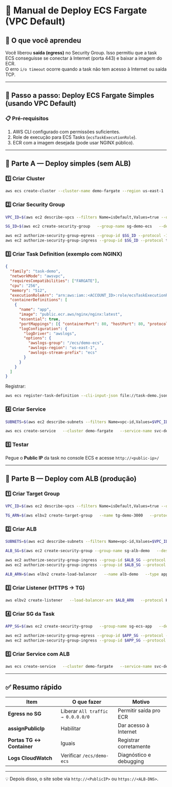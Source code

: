 # 🐳 Manual de Deploy ECS Fargate (VPC Default)

## 🧠 O que você aprendeu
Você liberou **saída (egress)** no Security Group. Isso permitiu que a task ECS conseguisse se conectar à Internet (porta 443) e baixar a imagem do ECR.  
O erro `i/o timeout` ocorre quando a task não tem acesso à Internet ou saída TCP.  

---

## 🚀 Passo a passo: Deploy ECS Fargate Simples (usando VPC Default)

### 📋 Pré-requisitos
1. AWS CLI configurado com permissões suficientes.
2. Role de execução para ECS Tasks (`ecsTaskExecutionRole`).
3. ECR com a imagem desejada (pode usar NGINX público).

---

## 🧱 Parte A — Deploy simples (sem ALB)

### 1️⃣ Criar Cluster
```bash
aws ecs create-cluster --cluster-name demo-fargate --region us-east-1
```

### 2️⃣ Criar Security Group
```bash
VPC_ID=$(aws ec2 describe-vpcs --filters Name=isDefault,Values=true --query "Vpcs[0].VpcId" --output text)

SG_ID=$(aws ec2 create-security-group   --group-name sg-demo-ecs   --description "SG ECS demo (egress liberado; inbound 80)"   --vpc-id $VPC_ID   --query GroupId --output text)

aws ec2 authorize-security-group-egress --group-id $SG_ID --protocol -1 --port all --cidr 0.0.0.0/0
aws ec2 authorize-security-group-ingress --group-id $SG_ID --protocol tcp --port 80 --cidr 0.0.0.0/0
```

### 3️⃣ Criar Task Definition (exemplo com NGINX)
```json
{
  "family": "task-demo",
  "networkMode": "awsvpc",
  "requiresCompatibilities": ["FARGATE"],
  "cpu": "256",
  "memory": "512",
  "executionRoleArn": "arn:aws:iam::<ACCOUNT_ID>:role/ecsTaskExecutionRole",
  "containerDefinitions": [
    {
      "name": "app",
      "image": "public.ecr.aws/nginx/nginx:latest",
      "essential": true,
      "portMappings": [{ "containerPort": 80, "hostPort": 80, "protocol": "tcp" }],
      "logConfiguration": {
        "logDriver": "awslogs",
        "options": {
          "awslogs-group": "/ecs/demo-ecs",
          "awslogs-region": "us-east-1",
          "awslogs-stream-prefix": "ecs"
        }
      }
    }
  ]
}
```

Registrar:
```bash
aws ecs register-task-definition --cli-input-json file://task-demo.json
```

### 4️⃣ Criar Service
```bash
SUBNETS=$(aws ec2 describe-subnets --filters Name=vpc-id,Values=$VPC_ID Name=default-for-az,Values=true   --query "Subnets[].SubnetId" --output text)

aws ecs create-service   --cluster demo-fargate   --service-name svc-demo   --task-definition task-demo   --desired-count 1   --launch-type FARGATE   --network-configuration "awsvpcConfiguration={subnets=[$(echo $SUBNETS | sed 's/ /,/g')],securityGroups=[$SG_ID],assignPublicIp=ENABLED}"   --region us-east-1
```

### 5️⃣ Testar
Pegue o **Public IP** da task no console ECS e acesse `http://<public-ip>/`

---

## 🧱 Parte B — Deploy com ALB (produção)

### 1️⃣ Criar Target Group
```bash
VPC_ID=$(aws ec2 describe-vpcs --filters Name=isDefault,Values=true --query "Vpcs[0].VpcId" --output text)

TG_ARN=$(aws elbv2 create-target-group   --name tg-demo-3000   --protocol HTTP   --port 3000   --target-type ip   --vpc-id $VPC_ID   --query "TargetGroups[0].TargetGroupArn" --output text)
```

### 2️⃣ Criar ALB
```bash
SUBNETS=$(aws ec2 describe-subnets --filters Name=vpc-id,Values=$VPC_ID Name=default-for-az,Values=true   --query "Subnets[].SubnetId" --output text)

ALB_SG=$(aws ec2 create-security-group --group-name sg-alb-demo   --description "ALB demo" --vpc-id $VPC_ID --query GroupId --output text)

aws ec2 authorize-security-group-ingress --group-id $ALB_SG --protocol tcp --port 80 --cidr 0.0.0.0/0
aws ec2 authorize-security-group-ingress --group-id $ALB_SG --protocol tcp --port 443 --cidr 0.0.0.0/0

ALB_ARN=$(aws elbv2 create-load-balancer   --name alb-demo   --type application   --scheme internet-facing   --security-groups $ALB_SG   --subnets $(echo $SUBNETS)   --query "LoadBalancers[0].LoadBalancerArn" --output text)
```

### 3️⃣ Criar Listener (HTTPS → TG)
```bash
aws elbv2 create-listener   --load-balancer-arn $ALB_ARN   --protocol HTTPS   --port 443   --certificates CertificateArn=<CERT_ARN>   --ssl-policy ELBSecurityPolicy-TLS13-1-2-Res-2021-06   --default-actions Type=forward,TargetGroupArn=$TG_ARN
```

### 4️⃣ Criar SG da Task
```bash
APP_SG=$(aws ec2 create-security-group   --group-name sg-ecs-app   --description "ECS app behind ALB"   --vpc-id $VPC_ID --query GroupId --output text)

aws ec2 authorize-security-group-egress --group-id $APP_SG --protocol -1 --port all --cidr 0.0.0.0/0
aws ec2 authorize-security-group-ingress --group-id $APP_SG --protocol tcp --port 3000 --source-group $ALB_SG
```

### 5️⃣ Criar Service com ALB
```bash
aws ecs create-service   --cluster demo-fargate   --service-name svc-demo-alb   --task-definition task-demo-alb   --desired-count 1   --launch-type FARGATE   --load-balancers "targetGroupArn=$TG_ARN,containerName=app,containerPort=3000"   --network-configuration "awsvpcConfiguration={subnets=[$(echo $SUBNETS | sed 's/ /,/g')],securityGroups=[$APP_SG],assignPublicIp=ENABLED}"   --region us-east-1
```

---

## ✅ Resumo rápido
| Item | O que fazer | Motivo |
|------|--------------|--------|
| **Egress no SG** | Liberar `All traffic → 0.0.0.0/0` | Permitir saída pro ECR |
| **assignPublicIp** | Habilitar | Dar acesso à Internet |
| **Portas TG ↔ Container** | Iguais | Registrar corretamente |
| **Logs CloudWatch** | Verificar `/ecs/demo-ecs` | Diagnóstico e debugging |

---

💡 Depois disso, o site sobe via `http://<PublicIP>` ou `https://<ALB-DNS>`.  

